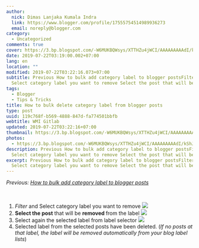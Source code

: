 ```yaml
---
author:
  nick: Dimas Lanjaka Kumala Indra
  link: https://www.blogger.com/profile/17555754514989936273
  email: noreply@blogger.com
category:
  - Uncategorized
comments: true
cover: https://3.bp.blogspot.com/-W6MUKBQWsys/XTTHZu4jWCI/AAAAAAAAAdI/kShJnPPkBgIWriKW2AAXvnH41q4-R2DhQCLcBGAs/s1600/Screenshot_4.png
date: 2019-07-22T03:19:00.002+07:00
lang: en
location: ""
modified: 2019-07-22T03:22:16.073+07:00
subtitle: Previous How to bulk add category label to blogger postsFilter and
  Select category label you want to remove Select the post that will be
tags:
  - Blogger
  - Tips & Tricks
title: How to bulk delete category label from blogger posts
type: post
uuid: 119c768f-b569-4888-847d-fa774501bbfb
webtitle: WMI Gitlab
updated: 2019-07-22T03:22:16+07:00
thumbnail: https://3.bp.blogspot.com/-W6MUKBQWsys/XTTHZu4jWCI/AAAAAAAAAdI/kShJnPPkBgIWriKW2AAXvnH41q4-R2DhQCLcBGAs/s1600/Screenshot_4.png
photos:
  - https://3.bp.blogspot.com/-W6MUKBQWsys/XTTHZu4jWCI/AAAAAAAAAdI/kShJnPPkBgIWriKW2AAXvnH41q4-R2DhQCLcBGAs/s1600/Screenshot_4.png
description: Previous How to bulk add category label to blogger postsFilter and
  Select category label you want to remove Select the post that will be
excerpt: Previous How to bulk add category label to blogger postsFilter and
  Select category label you want to remove Select the post that will be
---
```


<div dir="ltr" trbidi="on"><p><i>Previous: <a href="https://blog.akarmas.com/2019/07/how-to-bulk-add-posts-category-label.html" rel="noopener noreferer nofollow">How to bulk add category label to blogger posts</a></i></p><br><ol><li><i>Filter</i> and Select category label you want to remove <a href="https://3.bp.blogspot.com/-W6MUKBQWsys/XTTHZu4jWCI/AAAAAAAAAdI/kShJnPPkBgIWriKW2AAXvnH41q4-R2DhQCLcBGAs/s1600/Screenshot_4.png" imageanchor="1" rel="noopener noreferer nofollow"><img border="0" src="https://3.bp.blogspot.com/-W6MUKBQWsys/XTTHZu4jWCI/AAAAAAAAAdI/kShJnPPkBgIWriKW2AAXvnH41q4-R2DhQCLcBGAs/s1600/Screenshot_4.png" data-original-width="1363" data-original-height="595"></a></li><li><b>Select the post</b> that will be <b>removed </b>from the label <img border="0" src="https://3.bp.blogspot.com/-43zGiVgY4Fk/XTTHOVXzg_I/AAAAAAAAAdE/mo_hABpl43YcelluUTcohR6K_oFTWEp9wCLcBGAs/s1600/Screenshot_5.png"></li><li>Select again the selected label from label selector <img border="0" src="https://2.bp.blogspot.com/-hwB2UcHi24w/XTTIWXqs4YI/AAAAAAAAAdk/UtOgg6ikCQ0LVaePFIq6vuDnEJj4flrugCLcBGAs/s1600/Screenshot_6.png" data-original-width="1351" data-original-height="622"></li><li>Selected label from the selected posts have been deleted. (<i>If no posts at that label, the label will be removed automatically from your blog label lists</i>)</li></ol></div>